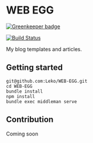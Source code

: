 # WEB EGG

[![Greenkeeper badge](https://badges.greenkeeper.io/Leko/WEB-EGG.svg)](https://greenkeeper.io/)

[![Build Status](https://travis-ci.org/Leko/WEB-EGG.svg?branch=master)](https://travis-ci.org/Leko/WEB-EGG)

My blog templates and articles.

## Getting started

```
git@github.com:Leko/WEB-EGG.git
cd WEB-EGG
bundle install
npm install
bundle exec middleman serve
```

## Contribution

Coming soon
